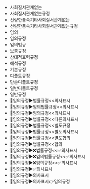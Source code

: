 - 사회질서관계없는
- 사회질서관계없는규정
- 선량한풍속기타사회질서관계없는
- 선량한풍속기타사회질서관계없는규정
- 임의
- 임의규정
- 임의법규
- 보충규정
- 상대적효력규정
- 해석규정
- 기본규정
- 디폴트규정
- 단순디폴트규정
- 일반디폴트규정
- 일반규정
- 📌임의규정▶️법률규정<<의사표시
- 📌임의규정▶️임의법률규정<<의사표시
- 📌임의규정▶️임의규정<<의사표시
- 📌임의규정▶️법률규정<<다른의사표시
- 📌임의규정▶️법률규정<<별도규정
- 📌임의규정▶️법률규정<<별도의사표시
- 📌임의규정▶️법률규정<<별도합의
- 📌임의규정▶️법률규정<<합의
- 📌임의규정▶️❌법률규정<<✅의사표시
- 📌임의규정▶️❌임의법률규정<<✅의사표시
- 📌임의규정▶️❌임의규정<<✅의사표시
- 📌임의규정▶️✅의사표시
- 📌임의규정▶️의사표시
- 📌임의규정▶️의사표시👉임의규정